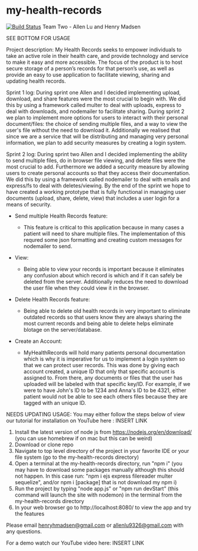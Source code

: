 # my-health-records

[![Build Status](https://app.travis-ci.com/hhm14/my-health-records.svg?branch=main)](https://app.travis-ci.com/hhm14/my-health-records)
Team Two - Allen Lu and Henry Madsen

SEE BOTTOM FOR USAGE

Project description: My Health Records seeks to empower individuals to take an active role in their health care, and provide technology and service to make it easy and more accessible. The focus of the product is to host secure storage of a person’s records for that person’s use, as well as provide an easy to use application to facilitate viewing, sharing and updating health records.

Sprint 1 log: During sprint one Allen and I decided implementing upload, download, and share features were the most crucial to begin with. We did this by using a framework called multer to deal with uploads, express to deal with downloads, and nodemailer to facilitate sharing. During sprint 2 we plan to implement more options for users to interact with their personal document/files: the choice of sending multiple files, and a way to view the user's file without the need to download it. Additionally we realised that since we are a service that will be distributing and managing very personal information, we plan to add security measures by creating a login system.

Sprint 2 log:
During sprint two Allen and I decided implementing the ability to send multiple files, do in browser file viewing, and delete files were the most crucial to add. Furthermore we added a security measure by allowing users to create personal accounts so that they access their documentation. We did this by using a framework called nodemailer to deal with emails and express/fs to deal with deletes/viewing. By the end of the sprint we hope to have created a working prototype that is fully functional in managing user documents (upload, share, delete, view) that includes a user login for a means of security.

- Send multiple Health Records feature:
  - This feature is critical to this application because in many cases a patient will need to share multiple files. The implementation of this requred some json formatting and creating custom messages for nodemailer to send.

- View:
  - Being able to view your records is important because it eliminates any confusion about which record is which and if it can safely be deleted from the server. Additionally reduces the need to download the user file when they could view it in the browser. 
  
- Delete Health Records feature: 
  -  Being able to delete old health records in very important to eliminate outdated records so that users know they are always sharing the most current records and being able to delete helps eliminate blotage on the server/database. 

- Create an Account:
  - MyHealthRecords will hold many patients personal documentation which is why it is imperative for us to implement a login system so that we can protect user records. This was done by giving each account created, a unique ID that only that specific account is assigned to. From there, any documents or files that the user has uploaded will be labeled with that specific key/ID. For example, if we were to have John's ID to be 1234 and Anna's ID to be 4321, either patient would not be able to see each others files because they are tagged with an unique ID.


NEEDS UPDATING 
USAGE:
You may either follow the steps below of view our tutorial for installation on YouTube here : INSERT LINK 
1. Install the latest version of node js from https://nodejs.org/en/download/ (you can use homebrew if on mac but this can be weird)
2. Download or clone repo
3. Navigate to top level directory of the project in your favorite IDE or your file system (go to the my-health-records directory)
4. Open a terminal at the my-health-records directory, run "npm i" (you may have to download some packages manually although this should not happen. In this case run: "npm i ejs express filereader multer sequelize", and/or npm i [package] that is not download my npm i)
5. Run the project by typing "node app.js" or "npm run devStart" (this command will launch the site with nodemon) in the terminal from the my-health-records directory 
6. In your web browser go to http://localhost:8080/ to view the app and try the features

Please email henryhmadsen@gmail.com or allenlu9326@gmail.com with any questions. 

For a demo watch our YouTube video here: INSERT LINK 
